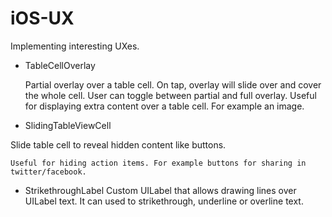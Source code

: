 iOS-UX
======

Implementing interesting UXes.

- TableCellOverlay

    Partial overlay over a table cell. On tap, overlay will slide over and cover the whole cell. User can toggle between partial and full overlay.
    Useful for displaying extra content over a table cell. For example an image.


- SlidingTableViewCell

Slide table cell to reveal hidden content like buttons.
  
    Useful for hiding action items. For example buttons for sharing in twitter/facebook.

- StrikethroughLabel
    Custom UILabel that allows drawing lines over UILabel text. It can used to strikethrough, underline or overline text. 
